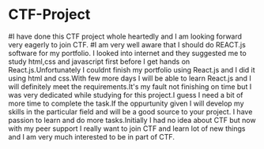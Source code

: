 # CTF-Project
#I have done this CTF project whole heartedly and I am looking forward very eagerly to join CTF. 
#I am very well aware that I should do REACT.js software for my portfolio. I looked into internet and they suggested me to study html,css and javascript first before I get hands on React.js.Unfortunately I couldnt finish my portfolio using React.js and I did it using html and css.With few more days I will be able to learn React.js and I will definitely meet the requirements.It's my fault not finishing on time but I was very dedicated while studying for this project.I guess I need a bit of more time to complete the task.If the oppurtunity given I will develop my skills in the particular field and will be a good source to your project. I have passion to learn and do more tasks.Initially I had no idea about CTF but now with my peer support I really want to join CTF and learn lot of new things and I am very much interested to be in part of CTF.
